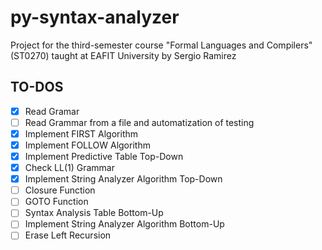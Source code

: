 # py-syntax-analyzer
Project for the third-semester course "Formal Languages and Compilers" (ST0270) taught at EAFIT University by Sergio Ramirez

## TO-DOS
- [x] Read Gramar
- [ ] Read Grammar from a file and automatization of testing
- [x] Implement FIRST Algorithm
- [x] Implement FOLLOW Algorithm
- [x] Implement Predictive Table Top-Down
- [x] Check LL(1) Grammar
- [x] Implement String Analyzer Algorithm Top-Down
- [ ] Closure Function
- [ ] GOTO Function
- [ ] Syntax Analysis Table Bottom-Up
- [ ] Implement String Analyzer Algorithm Bottom-Up
- [ ] Erase Left Recursion